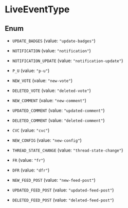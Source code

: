

# LiveEventType

## Enum


* `UPDATE_BADGES` (value: `"update-badges"`)

* `NOTIFICATION` (value: `"notification"`)

* `NOTIFICATION_UPDATE` (value: `"notification-update"`)

* `P_U` (value: `"p-u"`)

* `NEW_VOTE` (value: `"new-vote"`)

* `DELETED_VOTE` (value: `"deleted-vote"`)

* `NEW_COMMENT` (value: `"new-comment"`)

* `UPDATED_COMMENT` (value: `"updated-comment"`)

* `DELETED_COMMENT` (value: `"deleted-comment"`)

* `CVC` (value: `"cvc"`)

* `NEW_CONFIG` (value: `"new-config"`)

* `THREAD_STATE_CHANGE` (value: `"thread-state-change"`)

* `FR` (value: `"fr"`)

* `DFR` (value: `"dfr"`)

* `NEW_FEED_POST` (value: `"new-feed-post"`)

* `UPDATED_FEED_POST` (value: `"updated-feed-post"`)

* `DELETED_FEED_POST` (value: `"deleted-feed-post"`)



